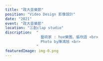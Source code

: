 ```yaml
---
title: "政大音樂節"
position: "Video Design 影像設計"
date: "2021"
event: "政大音樂節"
location: "三創clap studio"
discription:  "
                藝術家 : hue樂團、張欣語 <br>
                Photo by陳鴻旭 <br>
              "
featuredImage: img-0.png
---
```

